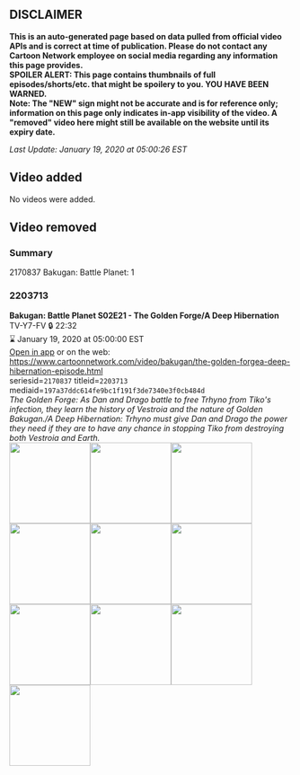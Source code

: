 ## DISCLAIMER
**This is an auto-generated page based on data pulled from official video APIs and is correct at time of publication. Please do not contact any Cartoon Network employee on social media regarding any information this page provides.**  
**SPOILER ALERT: This page contains thumbnails of full episodes/shorts/etc. that might be spoilery to you. YOU HAVE BEEN WARNED.**  
**Note: The "NEW" sign might not be accurate and is for reference only; information on this page only indicates in-app visibility of the video. A "removed" video here might still be available on the website until its expiry date.**  

_Last Update: January 19, 2020 at 05:00:26 EST_
## Video added
No videos were added.  
## Video removed
### Summary
2170837 Bakugan: Battle Planet: 1  
### 2203713
**Bakugan: Battle Planet S02E21 - The Golden Forge/A Deep Hibernation**  
TV-Y7-FV 🔒 22:32  
⌛ January 19, 2020 at 05:00:00 EST  
[Open in app](https://tinyurl.com/wynlwva) or on the web: https://www.cartoonnetwork.com/video/bakugan/the-golden-forgea-deep-hibernation-episode.html  
seriesid=`2170837` titleid=`2203713` mediaid=`197a37ddc614fe9bc1f191f3de7340e3f0cb484d`  
_The Golden Forge: As Dan and Drago battle to free Trhyno from Tiko's infection, they learn the history of Vestroia and the nature of Golden Bakugan./A Deep Hibernation: Trhyno must give Dan and Drago the power they need if they are to have any chance in stopping Tiko from destroying both Vestroia and Earth._  
<a href="https://s3.amazonaws.com/cartoonorchestrator/2203713_001_1280x720.jpg"><img src="https://s3.amazonaws.com/cartoonorchestrator/2203713_001_640x360.jpg" height="144px" /></a><a href="https://s3.amazonaws.com/cartoonorchestrator/2203713_002_1280x720.jpg"><img src="https://s3.amazonaws.com/cartoonorchestrator/2203713_002_640x360.jpg" height="144px" /></a><a href="https://s3.amazonaws.com/cartoonorchestrator/2203713_003_1280x720.jpg"><img src="https://s3.amazonaws.com/cartoonorchestrator/2203713_003_640x360.jpg" height="144px" /></a><a href="https://s3.amazonaws.com/cartoonorchestrator/2203713_004_1280x720.jpg"><img src="https://s3.amazonaws.com/cartoonorchestrator/2203713_004_640x360.jpg" height="144px" /></a><a href="https://s3.amazonaws.com/cartoonorchestrator/2203713_005_1280x720.jpg"><img src="https://s3.amazonaws.com/cartoonorchestrator/2203713_005_640x360.jpg" height="144px" /></a><a href="https://s3.amazonaws.com/cartoonorchestrator/2203713_006_1280x720.jpg"><img src="https://s3.amazonaws.com/cartoonorchestrator/2203713_006_640x360.jpg" height="144px" /></a><a href="https://s3.amazonaws.com/cartoonorchestrator/2203713_007_1280x720.jpg"><img src="https://s3.amazonaws.com/cartoonorchestrator/2203713_007_640x360.jpg" height="144px" /></a><a href="https://s3.amazonaws.com/cartoonorchestrator/2203713_008_1280x720.jpg"><img src="https://s3.amazonaws.com/cartoonorchestrator/2203713_008_640x360.jpg" height="144px" /></a><a href="https://s3.amazonaws.com/cartoonorchestrator/2203713_009_1280x720.jpg"><img src="https://s3.amazonaws.com/cartoonorchestrator/2203713_009_640x360.jpg" height="144px" /></a><a href="https://s3.amazonaws.com/cartoonorchestrator/2203713_010_1280x720.jpg"><img src="https://s3.amazonaws.com/cartoonorchestrator/2203713_010_640x360.jpg" height="144px" /></a>

